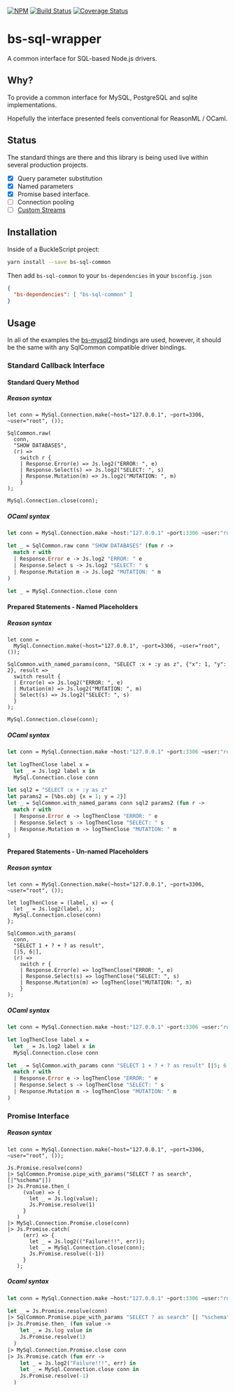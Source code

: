 [![NPM](https://nodei.co/npm/bs-sql-common.png)](https://nodei.co/npm/bs-sql-common/)
[![Build Status](https://www.travis-ci.org/scull7/bs-sql-common.svg?branch=master)](https://www.travis-ci.org/scull7/bs-sql-common)
[![Coverage Status](https://coveralls.io/repos/github/scull7/bs-sql-common/badge.svg?branch=master)](https://coveralls.io/github/scull7/bs-sql-common?branch=master)

# bs-sql-wrapper
A common interface for SQL-based Node.js drivers.

## Why?

To provide a common interface for MySQL, PostgreSQL and sqlite
implementations.  

Hopefully the interface presented feels conventional for ReasonML / OCaml.

## Status

The standard things are there and this library is being used live within
several production projects.

- [x] Query parameter substitution
- [x] Named parameters
- [x] Promise based interface.
- [ ] Connection pooling
- [ ] [Custom Streams][mysql2-custom-streams]

## Installation

Inside of a BuckleScript project:
```sh
yarn install --save bs-sql-common
```

Then add `bs-sql-common` to your `bs-dependencies` in your `bsconfig.json`
```json
{
  "bs-dependencies": [ "bs-sql-common" ]
}
```

## Usage

In all of the examples the [bs-mysql2] bindings are used, however,
it should be the same with any SqlCommon compatible driver bindings.

### Standard Callback Interface

#### Standard Query Method

##### Reason syntax

```reason
let conn = MySql.Connection.make(~host="127.0.0.1", ~port=3306, ~user="root", ());

SqlCommon.raw(
  conn,
  "SHOW DATABASES",
  (r) =>
    switch r {
    | Response.Error(e) => Js.log2("ERROR: ", e)
    | Response.Select(s) => Js.log2("SELECT: ", s)
    | Response.Mutation(m) => Js.log2("MUTATION: ", m)
    }
);

MySql.Connection.close(conn);
```

##### OCaml syntax

```ocaml
let conn = MySql.Connection.make ~host:"127.0.0.1" ~port:3306 ~user:"root" ()

let _ = SqlCommon.raw conn "SHOW DATABASES" (fun r ->
  match r with
  | Response.Error e -> Js.log2 "ERROR: " e
  | Response.Select s -> Js.log2 "SELECT: " s
  | Response.Mutation m -> Js.log2 "MUTATION: " m
)

let _ = MySql.Connection.close conn
```

#### Prepared Statements - Named Placeholders

##### Reason syntax

```reason
let conn =
  MySql.Connection.make(~host="127.0.0.1", ~port=3306, ~user="root", ());

SqlCommon.with_named_params(conn, "SELECT :x + :y as z", {"x": 1, "y": 2}, result =>
  switch result {
  | Error(e) => Js.log2("ERROR: ", e)
  | Mutation(m) => Js.log2("MUTATION: ", m)
  | Select(s) => Js.log2("SELECT: ", s)
  }
);

MySql.Connection.close(conn);
```

##### OCaml syntax

```ocaml
let conn = MySql.Connection.make ~host:"127.0.0.1" ~port:3306 ~user:"root" ()

let logThenClose label x =
  let _ = Js.log2 label x in
  MySql.Connection.close conn

let sql2 = "SELECT :x + :y as z"
let params2 = [%bs.obj {x = 1; y = 2}]
let _ = SqlCommon.with_named_params conn sql2 params2 (fun r ->
  match r with
  | Response.Error e -> logThenClose "ERROR: " e
  | Response.Select s -> logThenClose "SELECT: " s
  | Response.Mutation m -> logThenClose "MUTATION: " m
)
```

#### Prepared Statements - Un-named Placeholders

##### Reason syntax

```reason
let conn = MySql.Connection.make(~host="127.0.0.1", ~port=3306, ~user="root", ());

let logThenClose = (label, x) => {
  let _ = Js.log2(label, x);
  MySql.Connection.close(conn)
};

SqlCommon.with_params(
  conn,
  "SELECT 1 + ? + ? as result",
  [|5, 6|],
  (r) =>
    switch r {
    | Response.Error(e) => logThenClose("ERROR: ", e)
    | Response.Select(s) => logThenClose("SELECT: ", s)
    | Response.Mutation(m) => logThenClose("MUTATION: ", m)
    }
);
```

##### OCaml syntax

```ocaml
let conn = MySql.Connection.make ~host:"127.0.0.1" ~port:3306 ~user:"root" ()

let logThenClose label x =
  let _ = Js.log2 label x in
  MySql.Connection.close conn

let _ = SqlCommon.with_params conn "SELECT 1 + ? + ? as result" [|5; 6|] (fun r ->
  match r with
  | Response.Error e -> logThenClose "ERROR: " e
  | Response.Select s -> logThenClose "SELECT: " s
  | Response.Mutation m -> logThenClose "MUTATION: " m
)
```

### Promise Interface

##### Reason syntax

```reason
let conn = MySql.Connection.make(~host="127.0.0.1", ~port=3306, ~user="root", ());

Js.Promise.resolve(conn)
|> SqlCommon.Promise.pipe_with_params("SELECT ? as search", [|"%schema"|])
|> Js.Promise.then_(
     (value) => {
       let _ = Js.log(value);
       Js.Promise.resolve(1)
     }
   )
|> MySql.Connection.Promise.close(conn)
|> Js.Promise.catch(
     (err) => {
       let _ = Js.log2(("Failure!!!", err));
       let _ = MySql.Connection.close(conn);
       Js.Promise.resolve((-1))
     }
   );
```

##### Ocaml syntax

```ocaml
let conn = MySql.Connection.make ~host:"127.0.0.1" ~port:3306 ~user:"root" ()

let _ = Js.Promise.resolve(conn)
|> SqlCommon.Promise.pipe_with_params "SELECT ? as search" [| "%schema" |]
|> Js.Promise.then_ (fun value ->
    let _ = Js.log value in
    Js.Promise.resolve(1)
  )
|> MySql.Connection.Promise.close conn
|> Js.Promise.catch (fun err ->
    let _ = Js.log2("Failure!!!", err) in
    let _ = MySql.Connection.close conn in
    Js.Promise.resolve(-1)
  )
```

[bs-mysql2]: https://github.com/scull7/bs-mysql2
[mysql2-custom-streams]: https://github.com/sidorares/node-mysql2/tree/master/documentation/Extras.md
